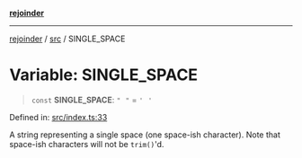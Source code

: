 [**rejoinder**](../../README.md)

***

[rejoinder](../../README.md) / [src](../README.md) / SINGLE\_SPACE

# Variable: SINGLE\_SPACE

> `const` **SINGLE\_SPACE**: `"⠀"` = `'⠀'`

Defined in: [src/index.ts:33](https://github.com/Xunnamius/rejoinder/blob/2861b5f2270204243d000318b047b574732b219c/src/index.ts#L33)

A string representing a single space (one space-ish character). Note that
space-ish characters will not be `trim()`'d.
